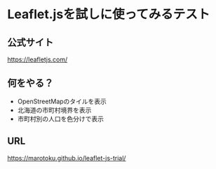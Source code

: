 # Leaflet.jsを試しに使ってみるテスト

## 公式サイト
https://leafletjs.com/

## 何をやる？

* OpenStreetMapのタイルを表示
* 北海道の市町村境界を表示
* 市町村別の人口を色分けで表示

## URL
https://marotoku.github.io/leaflet-js-trial/
